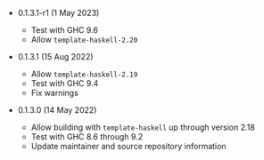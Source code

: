 * 0.1.3.1-r1 (1 May 2023)

    - Test with GHC 9.6
    - Allow `template-haskell-2.20`

* 0.1.3.1 (15 Aug 2022)

    - Allow `template-haskell-2.19`
    - Test with GHC 9.4
    - Fix warnings

* 0.1.3.0 (14 May 2022)

    - Allow building with `template-haskell` up through version 2.18
    - Test with GHC 8.6 through 9.2
    - Update maintainer and source repository information

